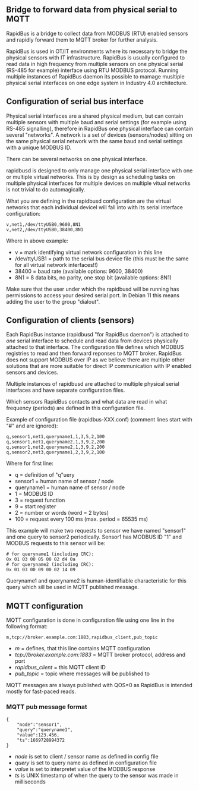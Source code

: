 ## Bridge to forward data from physical serial to MQTT

RapidBus is a bridge to collect data from MODBUS (RTU) enabled sensors and rapidly forward them to MQTT broker for further analysis.

RapidBus is used in OT/IT environments where its necessary to bridge the physical sensors with IT infrastructure. RapidBus is usually configured to read data in high frequency from multiple sensors on one physical serial (RS-485 for example) interface using RTU MODBUS protocol. Running multiple instances of RapidBus daemon its possible to mamage musltiple physical serial interfaces on one edge system in Industry 4.0 architecture.

## Configuration of serial bus interface

Physical serial interfaces are a shared physical medium, but can contain multiple sensors with multiple baud and serial settings (for example using RS-485 signalling), therefore in RapidBus one physical interface can contain several "networks". A network is a set of devices (sensors/nodes) sitting on the same physical serial network with the same baud and serial settings with a unique MODBUS ID.

There can be several networks on one physical interface.

rapidbusd is designed to only manage one physical serial interface with one or multiple virtual networks. This is by design as scheduling tasks on multiple physical interfaces for multiple devices on multiple vitual networks is not trivial to do automagically.

What you are defining in the rapidbusd configuration are the virtual networks that each individual devicel will fall into with its serial interface configuration:

```
v,net1,/dev/ttyUSB0,9600,8N1
v,net2,/dev/ttyUSB0,38400,8N1
```

Where in above example:
* v = mark identifying virtual network configuration in this line
* /dev/ttyUSB1 = path to the serial bus device file (this must be the same for all virtual network interfaces!!)
* 38400 = baud rate (available options: 9600, 38400)
* 8N1 = 8 data bits, no parity, one stop bit (available options: 8N1)

Make sure that the user under which the rapidbusd will be running has permissions to access your desired serial port. In Debian 11 this means adding the user to the group "dialout".

## Configuration of clients (sensors)

Each RapidBus instance (rapidbusd "for RapidBus daemon") is attached to _one_ serial interface to schedule and read data from devices physically attached to that interface. The configuration file defines which MODBUS registries to read and then forward reponses to MQTT broker. RapidBus does not support MODBUS over IP as we believe there are multiple other solutions that are more suitable for direct IP communication with IP enabled sensors and devices.

Multiple instances of rapidbusd are attached to multiple physical serial interfaces and have separate configuration files.

Which sensors RapidBus contacts and what data are read in what frequency (periods) are defined in this configuration file.

Example of configuration file (rapidbus-XXX.conf) (comment lines start with "#" and are ignored):

```
q,sensor1,net1,queryname1,1,3,5,2,100
q,sensor1,net1,queryname2,1,3,9,2,200
q,sensor1,net2,queryname2,1,3,9,2,200
q,sensor2,net3,queryname1,2,3,9,2,100
```

Where for first line:
* q = definition of "q"uery
* sensor1 = human name of sensor / node
* queryname1 = human name of sensor / node
* 1 = MODBUS ID
* 3 = request function
* 9 = start register
* 2 = number or words (word = 2 bytes)
* 100 = request every 100 ms (max. period = 65535 ms) 

This example will make two requests to sensor we have named "sensor1" and one query to sensor2 periodically. Sensor1 has MODBUS ID "1" and MODBUS requests to this sensor will be:

```
# for queryname1 (including CRC):
0x 01 03 00 05 00 02 d4 0a
# for queryname2 (including CRC):
0x 01 03 00 09 00 02 14 09
```

Queryname1 and queryname2 is human-identifiable characteristic for this query which sill be used in MQTT published message.

## MQTT configuration

MQTT configuration is done in configuration file using one line in the following format:

```
m,tcp://broker.example.com:1883,rapidbus_client,pub_topic
```

* *m* = defines, that this line contains MQTT configuration
* *tcp://broker.example.com:1883* = MQTT broker protocol, address and port
* *rapidbus_client* = this MQTT client ID
* *pub_topic* = topic where messages will be published to

MQTT messages are always published with QOS=0 as RapidBus is intended mostly for fast-paced reads.

### MQTT pub message format

```
{
    "node":"sensor1",
    "query":"queryname1",
    "value":123.456,
    "ts":1669728994372
}
```

* *node* is set to client / sensor name as defined in config file
* *query* is set to query name as defined in configuration file
* *value* is set to interpretet value of the MODBUS response
* *ts* is UNIX timestamp of when the query to the sensor was made in milliseconds
